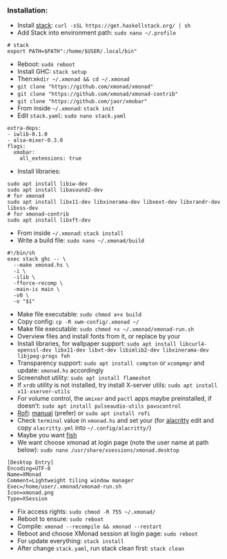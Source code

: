 ### Installation:
* Install [stack](https://github.com/commercialhaskell/stack): ```curl -sSL https://get.haskellstack.org/ | sh```
* Add Stack into environment path: ```sudo nano ~/.profile```
```
# stack
export PATH=$PATH":/home/$USER/.local/bin"
```
* Reboot: ```sudo reboot```
* Install GHC: ```stack setup```
* Then:```mkdir ~/.xmonad && cd ~/.xmonad```
* ```git clone "https://github.com/xmonad/xmonad"```
* ```git clone "https://github.com/xmonad/xmonad-contrib"```
* ```git clone "https://github.com/jaor/xmobar"```
* From inside ```~/.xmonad```: ```stack init```
* Edit ```stack.yaml```: ```sudo nano stack.yaml```
```
extra-deps:
- iwlib-0.1.0
- alsa-mixer-0.3.0
flags:
  xmobar:
    all_extensions: true
```
* Install libraries:
```
sudo apt install libiw-dev
sudo apt install libasound2-dev
# for xmonad
sudo apt install libx11-dev libxinerama-dev libxext-dev libxrandr-dev libxss-dev
# for xmonad-contrib
sudo apt install libxft-dev

```
* From inside ```~/.xmonad```: ```stack install```
* Write a build file: ```sudo nano ~/.xmonad/build```
```
#!/bin/sh
exec stack ghc -- \
  --make xmonad.hs \
  -i \
  -ilib \
  -fforce-recomp \
  -main-is main \
  -v0 \
  -o "$1"
```
* Make file executable: ```sudo chmod a+x build```
* Copy config: ```cp -R xwm-config/.xmonad ~/```
* Make file executable: ```sudo chmod +x ~/.xmonad/xmonad-run.sh```
* Overview files and install fonts from it, or replace by your
* Install libraries, for wallpaper support: ```sudo apt install libcurl4-openssl-dev libx11-dev libxt-dev libimlib2-dev libxinerama-dev libjpeg-progs feh```
* Transparency support: ```sudo apt install compton``` or ```xcompmgr``` and update: ```xmonad.hs``` accordingly
* Screenshot utility: ```sudo apt install flameshot```
* If ```xrdb``` utility is not installed, try install X-server utils: ```sudo apt install x11-xserver-utils```
* For volume control, the ```amixer``` and ```pactl``` apps maybe preinstalled, if doesn’t: ```sudo apt install pulseaudio-utils pavucontrol```
* [Rofi](https://github.com/davatorium/rofi): [manual](https://github.com/davatorium/rofi/blob/next/INSTALL.md) (prefer) or ```sudo apt install rofi```
* Check ```terminal``` value in ```xmonad.hs``` and set your (for [alacritty](https://github.com/jwilm/alacritty) edit and copy ```alacritty.yml``` into ```~/.config/alacritty/```)
* Maybe you want [fish](https://github.com/fish-shell/fish-shell)
* We want choose xmonad at login page (note the user name at path below): ```sudo nano /usr/share/xsessions/xmonad.desktop```
```
[Desktop Entry]
Encoding=UTF-8
Name=XMonad
Comment=Lightweight tiling window manager
Exec=/home/user/.xmonad/xmonad-run.sh
Icon=xmonad.png
Type=XSession
```
* Fix access rights: ```sudo chmod -R 755 ~/.xmonad/```
* Reboot to ensure: ```sudo reboot```
* Compile: ```xmonad --recompile && xmonad --restart```
* Reboot and choose XMonad session at login page: ```sudo reboot```
* For update everything: ```stack install```
* After change ```stack.yaml```, run stack clean first: ```stack clean```
